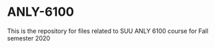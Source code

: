 # ANLY-6100
This is the repository for files related to SUU ANLY 6100 course for Fall semester 2020
